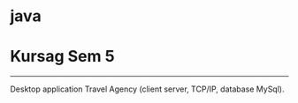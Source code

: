 # java
# Kursag Sem 5
***
Desktop application Travel Agency (client server, TCP/IP, database MySql).
